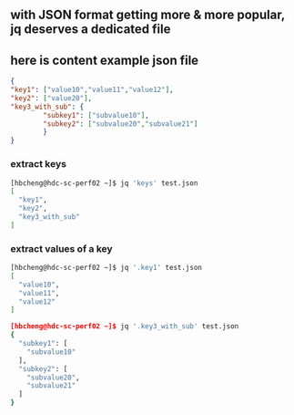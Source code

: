 ## with JSON format getting more & more popular, jq deserves a dedicated file
## here is content example json file

```json
{
"key1": ["value10","value11","value12"],
"key2": ["value20"],
"key3_with_sub": {
        "subkey1": ["subvalue10"],
        "subkey2": ["subvalue20","subvalue21"]
        }
}
```

### extract keys
```bash
[hbcheng@hdc-sc-perf02 ~]$ jq 'keys' test.json
[
  "key1",
  "key2",
  "key3_with_sub"
]
```

### extract values of a key
```bash
[hbcheng@hdc-sc-perf02 ~]$ jq '.key1' test.json
[
  "value10",
  "value11",
  "value12"
]

[hbcheng@hdc-sc-perf02 ~]$ jq '.key3_with_sub' test.json
{
  "subkey1": [
    "subvalue10"
  ],
  "subkey2": [
    "subvalue20",
    "subvalue21"
  ]
}

```
